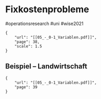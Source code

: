 # Fixkostenprobleme
#operationsresearch #uni #wise2021 


```pdf
{
	"url": "[[05_-_0-1_Variablen.pdf]]",
	"page": 38,
	"scale": 1.5
}
```


## Beispiel – Landwirtschaft

```pdf
{
	"url": "[[05_-_0-1_Variablen.pdf]]",
	"page": 39
}
```